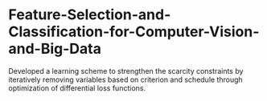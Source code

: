 # Feature-Selection-and-Classification-for-Computer-Vision-and-Big-Data
Developed a learning scheme to strengthen the scarcity constraints by iteratively removing variables based on criterion and schedule through optimization of differential loss functions.
